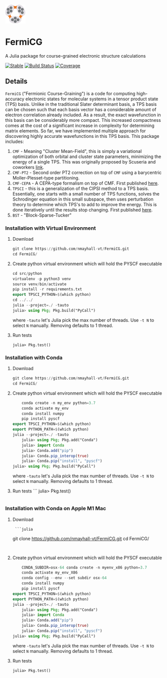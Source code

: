 <div align="left">
  <img src="docs/src/logo1.png" height="60px"/>
</div>

# FermiCG
A Julia package for course-grained electronic structure calculations

[![Stable](https://img.shields.io/badge/docs-stable-blue.svg)](https://nmayhall-vt.github.io/FermiCG/)
[![Build Status](https://github.com/nmayhall-vt/FermiCG/workflows/CI/badge.svg)](https://github.com/nmayhall-vt/FermiCG/actions)
[![Coverage](https://codecov.io/gh/nmayhall-vt/FermiCG/branch/master/graph/badge.svg)](https://codecov.io/gh/nmayhall-vt/FermiCG)

## Details
`FermiCG` ("Fermionic Course-Graining") is a code for computing high-accuracy electronic states for molecular systems in a tensor product state (TPS) basis. Unlike in the traditional Slater determinant basis, a TPS basis can be chosen such that each basis vector has a considerable amount of electron correlation already included. As a result, the exact wavefunction in this basis can be considerably more compact. This increased compactness comes at the cost of a significant increase in complexity for determining matrix elements. So far, we have implemented multiple approach for discovering highly accurate wavefunctions in this TPS basis. This package includes:
1. `CMF` - Meaning "Cluster Mean-Field", this is simply a variational optimization of both orbital and cluster state parameters, minimizing the energy of a single TPS. This was originally proposed by Scuseria and coworkers [link](https://journals.aps.org/prb/abstract/10.1103/PhysRevB.92.085101).
1. `CMF-PT2` - Second order PT2 correction on top of `CMF` using a barycentric Moller-Plesset-type partitioning.
1. `CMF-CEPA` - A CEPA-type formalism on top of CMF. First published [here](https://arxiv.org/abs/2206.02333).
1. `TPSCI` - this is a generalization of the CIPSI method to a TPS basis. Essentially, one starts with a small number of TPS functions, solves the Schrodinger equation in this small subspace, then uses perturbation theory to determine which TPS's to add to improve the energy. This is done iteratively until the results stop changing. First published [here](https://pubs.acs.org/doi/10.1021/acs.jctc.0c00141).
1. `BST` - "Block-Sparse-Tucker"

### Installation with Virtual Environment
1. Download

	```julia
	git clone https://github.com/nmayhall-vt/FermiCG.git
	cd FermiCG/
	```


2. Create python virtual environment which will hold the PYSCF executable

	```julia
	cd src/python
	virtualenv -p python3 venv
	source venv/bin/activate
	pip install -r requirements.txt
	export TPSCI_PYTHON=$(which python)
	cd ../../
	julia --project=./ -tauto
	julia> using Pkg; Pkg.build("PyCall")
	```
	where `-tauto` let's Julia pick the max number of threads. Use `-t N` to select `N` manually. Removing defaults to 1 thread.
2. Run tests
	```
	julia> Pkg.test()
	```

### Installation with Conda
1. Download

	```julia
	git clone https://github.com/nmayhall-vt/FermiCG.git
	cd FermiCG/
	```


2. Create python virtual environment which will hold the PYSCF executable

	```julia
        conda create -n my_env python=3.7 
        conda activate my_env
        conda install numpy
        pip install pyscf
	export TPSCI_PYTHON=$(which python)
	export PYTHON_PATH=$(which python)
	julia --project=./ -tauto 
        julia> using Pkg; Pkg.add("Conda")
        julia> import Conda
        julia> Conda.add("pip")
        julia> Conda.pip_interop(true)
        julia> Conda.pip("install", "pyscf")
	julia> using Pkg; Pkg.build("PyCall")
	```
	where `-tauto` let's Julia pick the max number of threads. Use `-t N` to select `N` manually. Removing defaults to 1 thread. 
2. Run tests
        ```
	julia> Pkg.test()
	```

### Installation with Conda on Apple M1 Mac
1. Download
	
        ```julia
	git clone https://github.com/nmayhall-vt/FermiCG.git
	cd FermiCG/
	```


2. Create python virtual environment which will hold the PYSCF executable

	```julia
        CONDA_SUBDIR=osx-64 conda create -n myenv_x86 python=3.7
        conda activate my_env_X86
        conda config --env --set subdir osx-64
        conda install numpy
        pip install pyscf
	export TPSCI_PYTHON=$(which python)
	export PYTHON_PATH=$(which python)
	julia --project=./ -tauto 
        julia> using Pkg; Pkg.add("Conda")
        julia> import Conda
        julia> Conda.add("pip")
        julia> Conda.pip_interop(true)
        julia> Conda.pip("install", "pyscf")
	julia> using Pkg; Pkg.build("PyCall")
	```
	where `-tauto` let's Julia pick the max number of threads. Use `-t N` to select `N` manually. Removing defaults to 1 thread. 
2. Run tests
	```
	julia> Pkg.test()
	```



